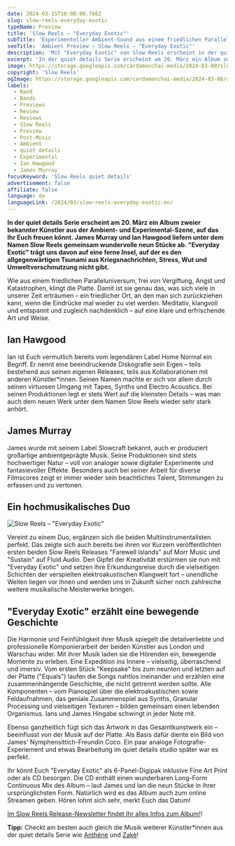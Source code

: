 ```yaml
---
date: 2024-03-15T10:00:00.766Z
slug: slow-reels-everyday-exotic
typeName: Preview
title: 'Slow Reels – "Everyday Exotic"'
subTitle: 'Experimenteller Ambient-Sound aus einem friedlichen Paralleluniversum'
seoTitle: 'Ambient Preview – Slow Reels – "Everyday Exotic"'
description: 'Mit "Everyday Exotic" von Slow Reels erscheint in der quiet details Serie jetzt eine echt Ambient-Perle. Erfahrt jetzt alles über das Ausnahmealbum!'
excerpt: 'In der quiet details Serie erscheint am 20. März ein Album zweier bekannter Künstler aus der Ambient- und Experimental-Szene, auf das Ihr Euch freuen könnt. James Murray und Ian Hawgood liefern mit "Everyday Exotic" unter dem Namen Slow Reels gemeinsam wundervolle neun Stücke ab, die uns zu einer Reise auf eine Insel in einem friedlichen Paralleluniversum einladen.'
image: https://storage.googleapis.com/cardamonchai-media/2024-03-08/slow-reels-everyday-exotic-preview-soundsvegan-com-jpg-imagine-e8e8d8_c1d3aa_1024_768/640.webp
copyright: 'Slow Reels'
ogImage: https://storage.googleapis.com/cardamonchai-media/2024-03-08/slow-reels-everyday-exotic-preview-soundsvegan-com-og-jpg-imagine-e8e8d8_c2d5af_1200_628/640.webp
labels:
  - Band
  - Bands
  - Previews
  - Review
  - Reviews
  - Slow Reels
  - Preview
  - Post-Music
  - Ambient
  - quiet details
  - Experimental
  - Ian Hawgood
  - James Murray
focusKeyword: 'Slow Reels quiet details'
advertisement: false
affiliate: false
language: de
languageLink: /2024/03/slow-reels-everyday-exotic-en/
---
```


**In der quiet details Serie erscheint am 20. März ein Album zweier bekannter Künstler aus der Ambient- und Experimental-Szene, auf das Ihr Euch freuen könnt. James Murray und Ian Hawgood liefern unter dem Namen Slow Reels gemeinsam wundervolle neun Stücke ab. "Everyday Exotic" trägt uns davon auf eine ferne Insel, auf der es den allgegenwärtigen Tsunami aus Kriegsnachrichten, Stress, Wut und Umweltverschmutzung nicht gibt.**

Wie aus einem friedlichen Paralleluniversum, frei von Vergiftung, Angst und Katastrophen, klingt die Platte. Damit ist sie genau das, was sich viele in unserer Zeit erträumen – ein friedlicher Ort, an den man sich zurückziehen kann, wenn die Eindrücke mal wieder zu viel werden. Meditativ, klangvoll und entspannt und zugleich nachdenklich – auf eine klare und erfrischende Art und Weise.

## Ian Hawgood

Ian ist Euch vermutlich bereits vom legendären Label Home Normal ein Begriff. Er nennt eine beeindruckende Diskografie sein Eigen – teils bestehend aus seinen eigenen Releases, teils aus Kollaborationen mit anderen Künstler\*innen. Seinen Namen machte er sich vor allem durch seinen virtuosen Umgang mit Tapes, Synths und Electro Acoustics. Bei seinen Produktionen legt er stets Wert auf die kleinsten Details – was man auch dem neuen Werk unter dem Namen Slow Reels wieder sehr stark anhört.

## James Murray

James wurde mit seinem Label Slowcraft bekannt, auch er produziert großartige ambientgeprägte Musik. Seine Produktionen sind stets hochwertiger Natur – voll von analoger sowie digitaler Experimente und fantasievoller Effekte. Besonders auch bei seiner Arbeit für diverse Filmscores zeigt er immer wieder sein beachtliches Talent, Stimmungen zu erfassen und zu vertonen.

## Ein hochmusikalisches Duo

![Slow Reels – "Everyday Exotic"](https://storage.googleapis.com/cardamonchai-media/2024-03-08/slow-reels-everyday-exotic-soundsvegan-com-jpg-imagine-f8f8f8_d0ddbe_2031_2031/640.webp 'Slow Reels – "Everyday Exotic"')

Vereint zu einem Duo, ergänzen sich die beiden Multiinstrumentalisten perfekt. Das zeigte sich auch bereits bei ihren vor Kurzem veröffentlichten ersten beiden Slow Reels Releases "Farewell Islands" auf Morr Music und "Sustain" auf Fluid Audio. Den Gipfel der Kreativität erstürmen sie nun mit "Everyday Exotic" und setzen ihre Erkundungsreise durch die vielseitigen Schichten der verspielten elektroakustischen Klangwelt fort – unendliche Weiten liegen vor ihnen und werden uns in Zukunft sicher noch zahlreiche weitere musikalische Meisterwerke bringen.

## "Everyday Exotic" erzählt eine bewegende Geschichte

Die Harmonie und Feinfühligkeit ihrer Musik spiegelt die detailverliebte und professionelle Komponierarbeit der beiden Künstler aus London und Warschau wider. Mit ihrer Musik laden sie die Hörenden ein, bewegende Momente zu erleben. Eine Expedition ins Innere – vielseitig, überraschend und imersiv. Vom ersten Stück "Keepsake" bis zum neunten und letzten auf der Platte ("Equals") laufen die Songs nahtlos ineinander und erzählen eine zusammenhängende Geschichte, die nicht getrennt werden sollte. Alle Komponenten – vom Pianospiel über die elektroakustischen sowie Feldaufnahmen, das geniale Zusammenspiel aus Synths, Granular Processing und vielseitigen Texturen – bilden gemeinsam einen lebenden Organismus. Ians und James Hingabe schwingt in jeder Note mit.

Ebenso ganzheitlich fügt sich das Artwork in das Gesamtkunstwerk ein – beeinflusst von der Musik auf der Platte. Als Basis dafür diente ein Bild von James' Nymphensittich-Freundin Coco. Ein paar analoge Fotografie-Experiement und etwas Bearbeitung im quiet details studio später war es perfekt.

Ihr könnt Euch "Everyday Exotic" als 6-Panel-Digipak inklusive Fine Art Print oder als CD besorgen. Die CD enthält einen wunderbaren Long-Form Continuous Mix des Album – laut James und Ian die neun Stücke in ihrer ursprünglichsten Form. Natürlich wird es das Album auch zum online Streamen geben. Hören lohnt sich sehr, merkt Euch das Datum!

[Im Slow Reels Release-Newsletter findet Ihr alles Infos zum Album!](https://quietdetails.substack.com/p/coming-soon-qd15-slow-reels-ian-hawgood)!

**Tipp:** Checkt am besten auch gleich die Musik weiterer Künstler\*innen aus der quiet details Serie wie [Anthéne](/2023/11/james-bernard-anthene-soft-octaves/) und [Zakè](/tag/zake)!
